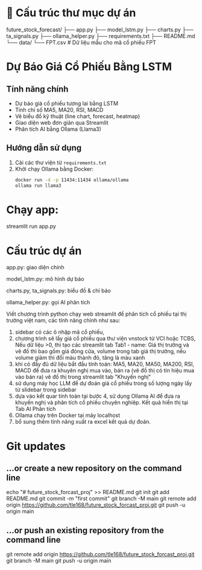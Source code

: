 # 📁 Cấu trúc thư mục dự án

future_stock_forecast/
├── app.py
├── model_lstm.py
├── charts.py
├── ta_signals.py
├── ollama_helper.py
├── requirements.txt
├── README.md
└── data/
    └── FPT.csv  # Dữ liệu mẫu cho mã cổ phiếu FPT

# Dự Báo Giá Cổ Phiếu Bằng LSTM

## Tính năng chính
- Dự báo giá cổ phiếu tương lai bằng LSTM
- Tính chỉ số MA5, MA20, RSI, MACD
- Vẽ biểu đồ kỹ thuật (line chart, forecast, heatmap)
- Giao diện web đơn giản qua Streamlit
- Phân tích AI bằng Ollama (Llama3)

## Hướng dẫn sử dụng
1. Cài các thư viện từ `requirements.txt`
2. Khởi chạy Ollama bằng Docker:
   ```bash
   docker run -d -p 11434:11434 ollama/ollama
   ollama run llama3

# Chạy app:
streamlit run app.py

# Cấu trúc dự án
app.py: giao diện chính

model_lstm.py: mô hình dự báo

charts.py, ta_signals.py: biểu đồ & chỉ báo

ollama_helper.py: gọi AI phân tích




Viết chương trình python chạy web streamlit để phân tích cổ phiếu tại thị trường việt nam, các tính năng chính như sau:
1. sidebar có các ô nhập mã cổ phiếu,
2. chương trình sẽ lấy giá cổ phiếu qua thư viện vnstock từ VCI hoặc TCBS, 
Nếu dữ liệu >0, thì tạo các streamlit tab
Tab1 - name: Giá thị trường và vẽ đồ thì bao gồm giá đóng cửa, volume trong tab giá thị trường, nếu volume giảm thì đổi màu thành đỏ, tăng là màu xanh
4. khi có đầy đủ dữ liệu bắt đầu tính toán: MA5, MA20, MA50, MA200, RSI, MACD để đưa ra khuyên nghị mua vào, bán ra (vẽ đồ thị có tín hiệu mua vào bán ra) vẽ đồ thị trong streamlit tab "Khuyến nghị"
5. sử dụng máy học LLM để dự đoán giá cổ phiếu trong số lượng ngày lấy từ slidebar trong sidebar
6. dựa vào kết quar tính toàn tại bước 4, sử dụng Ollama AI để đưa ra khuyến nghị và phân tích cổ phiếu chuyên nghiêp. Kết quả hiển thị tại Tab AI Phân tích
7. Ollama chạy trên Docker tại máy localhost
8. bổ sung thêm tính năng xuất ra excel kết quả dự đoán.





# Git updates
## …or create a new repository on the command line

echo "# future_stock_forcast_proj" >> README.md
git init
git add README.md
git commit -m "first commit"
git branch -M main
git remote add origin https://github.com/tle168/future_stock_forcast_proj.git
git push -u origin main

## …or push an existing repository from the command line
git remote add origin https://github.com/tle168/future_stock_forcast_proj.git
git branch -M main
git push -u origin main
